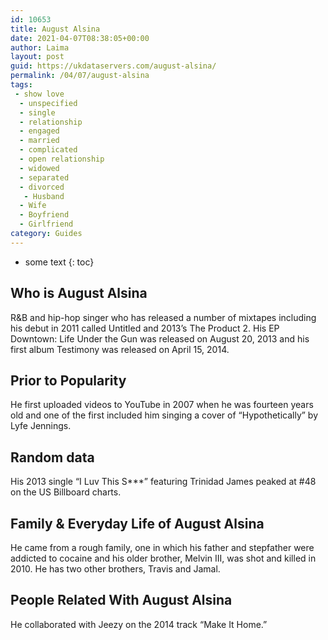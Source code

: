 ```yaml
---
id: 10653
title: August Alsina
date: 2021-04-07T08:38:05+00:00
author: Laima
layout: post
guid: https://ukdataservers.com/august-alsina/
permalink: /04/07/august-alsina
tags:
 - show love
  - unspecified
  - single
  - relationship
  - engaged
  - married
  - complicated
  - open relationship
  - widowed
  - separated
  - divorced
   - Husband
  - Wife
  - Boyfriend
  - Girlfriend
category: Guides
---
```


* some text
{: toc}


## Who is August Alsina
                  
                  
                  
R&B and hip-hop singer who has released a number of mixtapes including his debut in 2011 called Untitled and 2013&#8217;s The Product 2. His EP Downtown: Life Under the Gun was released on August 20, 2013 and his first album Testimony was released on April 15, 2014.
                  
              
            
              
            
                
                
                
## Prior to Popularity
                  
                  
                  
He first uploaded videos to YouTube in 2007 when he was fourteen years old and one of the first included him singing a cover of &#8220;Hypothetically&#8221; by Lyfe Jennings.
                  
              
            
              
            
                
                
                
## Random data
                  
                  
                  
His 2013 single &#8220;I Luv This S***&#8221; featuring Trinidad James peaked at #48 on the US Billboard charts.
                  
              
            
              
            
                
                
                
## Family & Everyday Life of August Alsina
                  
                  
                  
He came from a rough family, one in which his father and stepfather were addicted to cocaine and his older brother, Melvin III, was shot and killed in 2010. He has two other brothers, Travis and Jamal.
                  
              
            
              
            
                
                
                
## People Related With August Alsina
                  
                  
                  
He collaborated with Jeezy on the 2014 track &#8220;Make It Home.&#8221;
                  
              
            
              
            
                
              
            
              
              
            
            
              
            
          
          
          